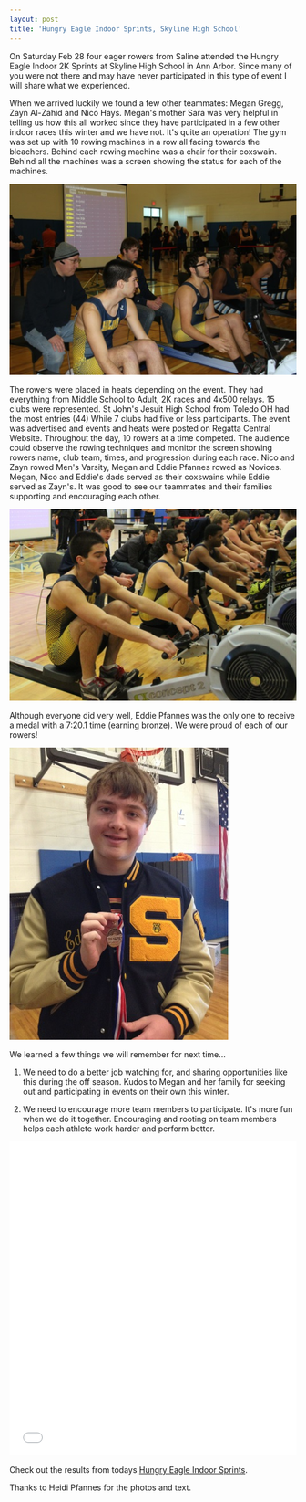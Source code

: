 ```yaml
---
layout: post  
title: 'Hungry Eagle Indoor Sprints, Skyline High School'
---
```

On Saturday Feb 28 four eager rowers from Saline attended the Hungry Eagle Indoor 2K Sprints at Skyline High School in Ann Arbor.  Since many of you were not there and may have never participated in this type of event I will share what we experienced.

When we arrived luckily we found a few other teammates:  Megan Gregg, Zayn Al-Zahid and Nico Hays. Megan's mother Sara was very helpful in telling us how this all worked since they have participated in a few other indoor races this winter and we have not.  It's quite an operation!  The gym was set up with 10 rowing machines in a row all facing towards the bleachers.  Behind each rowing machine was a chair for their coxswain.  Behind all the machines was a screen showing the status for each of the machines.

![2015-02-28-hungry-eagles-2.jpg](/assets/images/2015-02-28-hungry-eagles-2.jpg)

The rowers were placed in heats depending on the event.  They had everything from Middle School to Adult, 2K races and 4x500 relays.  15 clubs were represented.  St John's Jesuit High School from Toledo OH had the most entries (44) While 7 clubs had five or less participants.  The event was advertised and events and heats were posted on Regatta Central Website.  Throughout the day, 10 rowers at a time competed.  The audience could observe the rowing techniques and monitor the screen showing rowers name, club team, times, and progression during each race.  Nico and Zayn rowed Men's Varsity, Megan and Eddie Pfannes rowed as Novices.  Megan, Nico and Eddie's dads served as their coxswains while Eddie served as Zayn's.  It was good to see our teammates and their families supporting and encouraging each other.

![2015-02-28-hungry-eagles-3.jpg](/assets/images/2015-02-28-hungry-eagles-3.jpg) 

Although everyone did very well, Eddie Pfannes was the only one to receive a medal with a 7:20.1 time (earning bronze).  We were proud of each of our rowers! 

![2015-02-28-hungry-eagles-1.jpg](/assets/images/2015-02-28-hungry-eagles-1.jpg)

We learned a few things we will remember for next time&hellip;

  1. We need to do a better job watching for, and sharing opportunities like this during the off season.  Kudos to Megan and her family for seeking out and participating in events on their own this winter.

  2. We need to encourage more team members to participate.  It's more fun when we do it together.  Encouraging and rooting on team members helps each athlete work harder and perform better.

<iframe class="imgur-album" width="100%" height="550" frameborder="0" src="//imgur.com/a/T2SCI/embed"></iframe>

Check out the results from todays [Hungry Eagle Indoor Sprints](https://www.regattacentral.com/regatta/entries/index.jsp?job_id=3955&org_id=0).

Thanks to Heidi Pfannes for the photos and text.